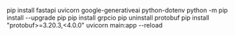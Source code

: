 pip install fastapi uvicorn google-generativeai python-dotenv
python -m pip install --upgrade pip
pip install grpcio
pip uninstall protobuf
pip install "protobuf>=3.20.3,<4.0.0"
uvicorn main:app --reload